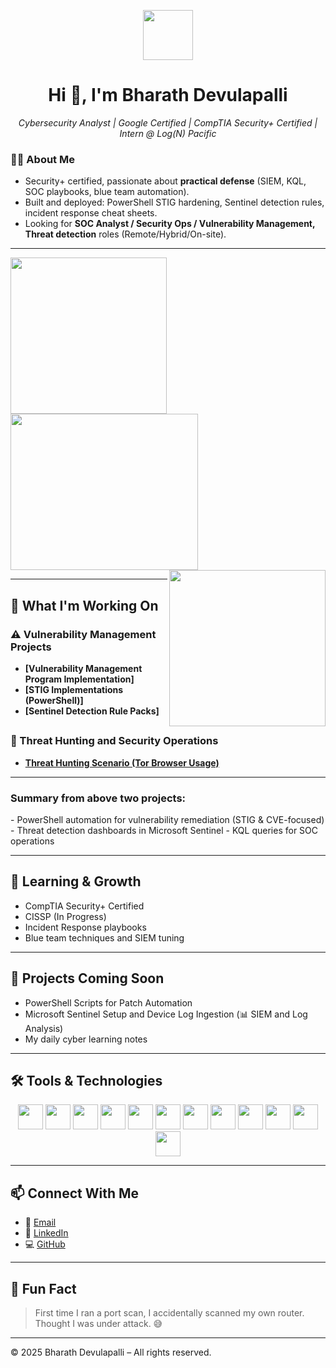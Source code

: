 <!-- Profile Header -->

  <p align="center">
  <img src="https://media1.giphy.com/media/v1.Y2lkPTc5MGI3NjExczUyNW9pNmg5N241YXB0eXR2b25jOHFmbTNqZmRsM3dqemJmdWJkZSZlcD12MV9pbnRlcm5hbF9naWZfYnlfaWQmY3Q9Zw/77rvjVcaJr1BgKSXtR/giphy.gif" width="80" />
</p>


<h1 align="center">Hi 👋, I'm Bharath Devulapalli</h1>

<p align="center">
  <em>Cybersecurity Analyst | Google Certified | CompTIA Security+ Certified | Intern @ Log(N) Pacific</em>
</p>


### 👨‍💻 **About Me**
- Security+ certified, passionate about **practical defense** (SIEM, KQL, SOC playbooks, blue team automation).
- Built and deployed: PowerShell STIG hardening, Sentinel detection rules, incident response cheat sheets.
- Looking for **SOC Analyst / Security Ops / Vulnerability Management, Threat detection** roles (Remote/Hybrid/On-site).

---

<!-- Hacker GIFs Row -->
<p>
  <img src="https://media0.giphy.com/media/v1.Y2lkPTc5MGI3NjExY2ZpaHc0aXNmMGt3dTB6d2RjaTQwczUzMzM0ZnRtc255bndueHJseSZlcD12MV9pbnRlcm5hbF9naWZfYnlfaWQmY3Q9Zw/j9YYHiYjVx8FFbN4D3/giphy.gif" width="250" align="left"/>
  
  <img src="https://media2.giphy.com/media/v1.Y2lkPTc5MGI3NjExZ2R2cmdsYmd4dGZ3NTc4azBkNnI5eGsxZTU0cW40eTloeHBoa3dkdSZlcD12MV9pbnRlcm5hbF9naWZfYnlfaWQmY3Q9Zw/SWoSkN6DxTszqIKEqv/giphy.gif" width="300" height="250" align="center"/>
    
  <img src="https://media1.giphy.com/media/v1.Y2lkPTc5MGI3NjExbmw2cXRoajljbGJ0eDh0dXo5czA0cm51Y244NnF2bWhqM3k0bGg4cCZlcD12MV9pbnRlcm5hbF9naWZfYnlfaWQmY3Q9Zw/4Ugztq4GmrBRna3zaB/giphy.gif" width="250"  align="right" />
</p>

---

## 🔐 What I'm Working On

<h3>⚠️ Vulnerability Management Projects </h3>

- **[Vulnerability Management Program Implementation]**
- **[STIG Implementations (PowerShell)]**
- **[Sentinel Detection Rule Packs]**

## <h3>🚨 Threat Hunting and Security Operations </h3>

- **[Threat Hunting Scenario (Tor Browser Usage)](https://github.com/Bharathkasyap/threat-hunting-scenario-tor-Bharath/tree/main)**

<hr>
<h3>Summary from above two projects:</h3>
- PowerShell automation for vulnerability remediation (STIG & CVE-focused)  
- Threat detection dashboards in Microsoft Sentinel  
- KQL queries for SOC operations  

---

## 🌱 Learning & Growth

- CompTIA Security+ Certified
- CISSP (In Progress)  
- Incident Response playbooks  
- Blue team techniques and SIEM tuning  

---

## 📂 Projects Coming Soon

- PowerShell Scripts for Patch Automation
- Microsoft Sentinel Setup and Device Log Ingestion (📊 SIEM and Log Analysis)  
- My daily cyber learning notes  

---

## 🛠️ Tools & Technologies

<p align="center">
  <img src="https://cdn.jsdelivr.net/gh/devicons/devicon/icons/azure/azure-original.svg" width="40" />
  <img src="https://cdn.jsdelivr.net/gh/devicons/devicon/icons/python/python-original.svg" width="40" />
  <img src="https://cdn.jsdelivr.net/gh/devicons/devicon/icons/bash/bash-original.svg" width="40" />
  <img src="https://cdn.jsdelivr.net/gh/devicons/devicon/icons/docker/docker-original.svg" width="40" />
  <img src="https://cdn.jsdelivr.net/gh/devicons/devicon/icons/git/git-original.svg" width="40" />
  <img src="https://cdn.jsdelivr.net/gh/devicons/devicon/icons/java/java-original.svg" width="40" />
  <img src="https://cdn.jsdelivr.net/gh/devicons/devicon/icons/javascript/javascript-original.svg" width="40" />
  <img src="https://cdn.jsdelivr.net/gh/devicons/devicon/icons/linux/linux-original.svg" width="40" />
  <img src="https://cdn.jsdelivr.net/gh/devicons/devicon/icons/mysql/mysql-original.svg" width="40" />
  <img src="https://cdn.jsdelivr.net/gh/devicons/devicon/icons/oracle/oracle-original.svg" width="40" />
  <img src="https://cdn.jsdelivr.net/gh/devicons/devicon/icons/postgresql/postgresql-original.svg" width="40" />
  <img src="https://cdn.jsdelivr.net/gh/devicons/devicon/icons/selenium/selenium-original.svg" width="40" />
</p>

---

## 📫 Connect With Me

- 📧 [Email](mailto:vbdevhex0@gmail.com)  
- 💼 [LinkedIn](https://www.linkedin.com/in/venkatadevu/)  
- 💻 [GitHub](https://github.com/Bharathkasyap)  

---

## 🎯 Fun Fact

> First time I ran a port scan, I accidentally scanned my own router. Thought I was under attack. 😅

---

© 2025 Bharath Devulapalli – All rights reserved.
